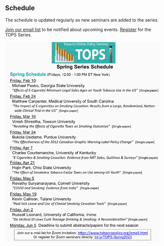 ## Schedule

The schedule is updated regularly as new seminars are added to the series. 

[Join our email list](https://www.tobaccopolicy.org/email.html) to be notified about upcoming events. [Register](https://gsu-edu.zoom.us/webinar/register/WN_QBxCQ1owTFumB3iTSzPAjA) for the TOPS Series.

![Schedule](TOPS_schedule_Sp2023_v6.jpg)
